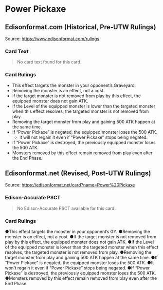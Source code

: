 # Power Pickaxe

## Edisonformat.com (Historical, Pre-UTW Rulings)

Source: https://www.edisonformat.com/rulings

### Card Text

> No card text found for this card.

### Card Rulings

*   This effect targets the monster in your opponent’s Graveyard.
*   Removing the monster is an effect, not a cost.
*   If the target monster is not removed from play by this effect, the equipped monster does not gain ATK.
*   If the Level of the equipped monster is lower than the targeted monster when this effect resolves, the targeted monster is not removed from play.
*   Removing the target monster from play and gaining 500 ATK happen at the same time.
*   If “Power Pickaxe” is negated, the equipped monster loses the 500 ATK.
    *   It will not regain it even if “Power Pickaxe” stops being negated.
*   If “Power Pickaxe” is destroyed, the previously equipped monster loses the 500 ATK.
*   Monsters removed by this effect remain removed from play even after the End Phase.

## Edisonformat.net (Revised, Post-UTW Rulings)

Source: https://edisonformat.net/card?name=Power%20Pickaxe

### Edison-Accurate PSCT

> No Edison-Accurate PSCT available for this card.

### Card Rulings

●This effect targets the monster in your opponent’s GY.
●Removing the monster is an effect, not a cost.
●If the target monster is not removed from play by this effect, the equipped monster does not gain ATK.
●If the Level of the equipped monster is lower than the targeted monster when this effect resolves, the targeted monster is not removed from play.
●Removing the target monster from play and gaining 500 ATK happen at the same time.
●If “Power Pickaxe” is negated, the equipped monster loses the 500 ATK.
●It won't regain it even if “Power Pickaxe” stops being negated.
●If “Power Pickaxe” is destroyed, the previously equipped monster loses the 500 ATK.
●Monsters removed by this effect remain removed from play even after the End Phase. 
            